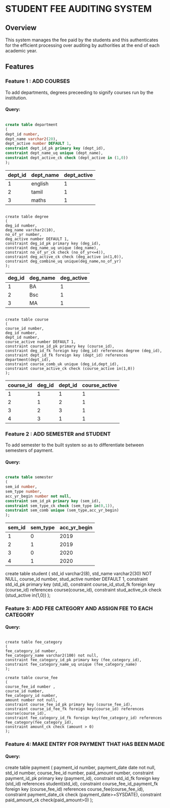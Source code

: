 # STUDENT FEE AUDITING SYSTEM

## Overview
 
  This system manages the fee paid by the students and this authenticates for the efficient processing over auditing by authorities at the end of each academic year.

## Features

### Feature 1 : ADD COURSES

To add departments, degrees preceeding to signify courses run by the institution.

#### Query:

```sql

create table department
(
dept_id number,
dept_name varchar2(20),
dept_active number DEFAULT 1,
constraint dept_id_pk primary key (dept_id),
constraint dept_name_uq unique (dept_name),
constraint dept_active_ck check (dept_active in (1,0))
);

````

| dept_id | dept_name | dept_active |
|---------|-----------|-------------|
| 1       | english   | 1           |
| 2       | tamil     | 1           |
| 3       | maths     | 1           |

```

create table degree
(
deg_id number,
deg_name varchar2(10),
no_of_yr number,
deg_active number DEFAULT 1,
constraint deg_id_pk primary key (deg_id),
constraint deg_name_uq unique (deg_name),
constraint no_of_yr_ck check (no_of_yr<=4)),
constraint deg_active_ck check (deg_active in(1,0)),
constraint deg_combine_uq unique(deg_name,no_of_yr)
);

```

| deg_id | deg_name | deg_active |
|--------|----------|------------|
| 1      | BA       | 1          |
| 2      | Bsc      | 1          |
| 3      | MA       | 1          |


```

create table course
(
course_id number,
deg_id number,
dept_id number,
course_active number DEFAULT 1,
constraint course_id_pk primary key (course_id),
constraint deg_id_fk foreign key (deg_id) references degree (deg_id),
constraint dept_id_fk foreign key (dept_id) references department(dept_id),
constraint course_comb_uk unique (deg_id,dept_id),
constraint course_active_ck check (course_active in(1,0))
);

``` 
| course_id | deg_id | dept_id | course_active |
|-----------|--------|---------|---------------|
| 1         | 1      | 1       | 1             |
| 2         | 1      | 2       | 1             |
| 3         | 2      | 3       | 1             |
| 4         | 3      | 1       | 1             |


### Feature 2 : ADD SEMESTER and STUDENT

To add semester to the built system so as to differentiate between semesters of payment.

#### Query:

```sql

create table semester
(
sem_id number,
sem_type number,
acc_yr_begin number not null,
constraint sem_id_pk primary key (sem_id),
constraint sem_type_ck check (sem_type in(0,1)),
constraint sem_comb unique (sem_type,acc_yr_begin)
);

```

| sem_id | sem_type | acc_yr_begin |
|--------|----------|--------------|
| 1      | 0        | 2019         |
| 2      | 1        | 2019         |
| 3      | 0        | 2020         |
| 4      | 1        | 2020         |


create table student
(
std_id varchar2(8),
std_name varchar2(30) NOT NULL,
course_id number,
stud_active number DEFAULT 1,
constraint std_id_pk primary key (std_id),
constraint course_id_stud_fk foreign key (course_id) references course(course_id),
constraint stud_active_ck check (stud_active in(1,0))
);


### Feature 3: ADD FEE CATEGORY AND ASSIGN FEE TO EACH CATEGORY

#### Query:

```

create table fee_category
( 
fee_category_id number, 
fee_category_name varchar2(100) not null,
constraint fee_category_id_pk primary key (fee_category_id),
constraint fee_category_name_uq unique (fee_category_name)
);

create table course_fee 
(
course_fee_id number , 
course_id number, 
fee_category_id number, 
amount number not null,
constraint course_fee_id_pk primary key (course_fee_id),
constraint course_id_fee_fk foreign key(course_id) references course(course_id),
constraint fee_category_id_fk foreign key(fee_category_id) references fee_category(fee_category_id),
constraint amount_ck check (amount > 0)
);

```
### Feature 4: MAKE ENTRY FOR PAYMENT THAT HAS BEEN MADE

#### Query:

create table payment
( 
payment_id number, 
payment_date date not null,
std_id number, 
course_fee_id number, 
paid_amount  number,
constraint payment_id_pk primary key (payment_id),
constraint std_id_fk foreign key (std_id) references student(std_id),
constraint course_fee_id_payment_fk foreign key (course_fee_id) references course_fee(course_fee_id),
constraint payment_date_ck check (payment_date>=SYSDATE),
constraint paid_amount_ck check(paid_amount>0)
);



